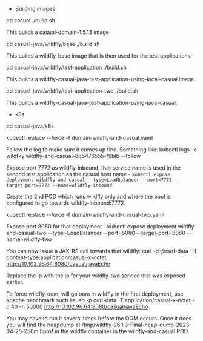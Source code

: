 * Building images

cd casual
./build.sh

This builds a casual-domain-1.5.13 image

cd casual-java/wildfly/base
./build.sh

This builds a wildfly-base image that is then used for the test applications.

cd casual-java/wildfly/test-application
./build.sh

This builds a wildfly-casual-java-test-application-using-local-casual image.

cd casual-java/wildfly/test-application-two
./build.sh

This builds a wildfly-casual-java-test-application-using-java-casual.

* k8s

cd casual-java/k8s

kubectl replace --force -f domain-wildfly-and-casual.yaml

Follow the log to make sure it comes up fine.
Something like:
kubectl logs -c wildfky wildfly-and-casual-866476555-f9blb  --follow

Expose port 7772 as wildfly-inbound, that service name is used in the second test application as the casual host name - ```kubectl expose deployment wildfly-and-casual --type=LoadBalancer --port=7772 --target-port=7772 --name=wildfly-inbound```

Create the 2nd POD which runs wildfly only and where the pool is configured to go towards wildfly-inbound:7772.

kubectl replace --force -f domain-wildfly-and-casual-two.yaml

Expose port 8080 for that deployment - kubectl expose deployment wildfly-and-casual-two --type=LoadBalancer --port=8080 --target-port=8080 --name=wildfly-two

You can now issue a JAX-RS call towards that wildfly:
curl -d @curl-data -H content-type:application/casual-x-octet http://10.102.96.64:8080/casual/javaEcho

Replace the ip with the ip for your wildfly-two service that was exposed earlier.

To force wildfly-oom, will go oom in wildfly in the first deployment, use apache benchmark such as:
ab -p curl-data -T application/casual-x-octet -c 40 -n 50000 http://10.102.96.64:8080/casual/javaEcho

You may have to run it several times before the OOM occurs.
Once it does you will find the heapdump at /tmp/wildfly-26.1.3-Final-heap-dump-2023-04-25-256m.hprof in the wildfly container in the wildfly-and-casual POD.
